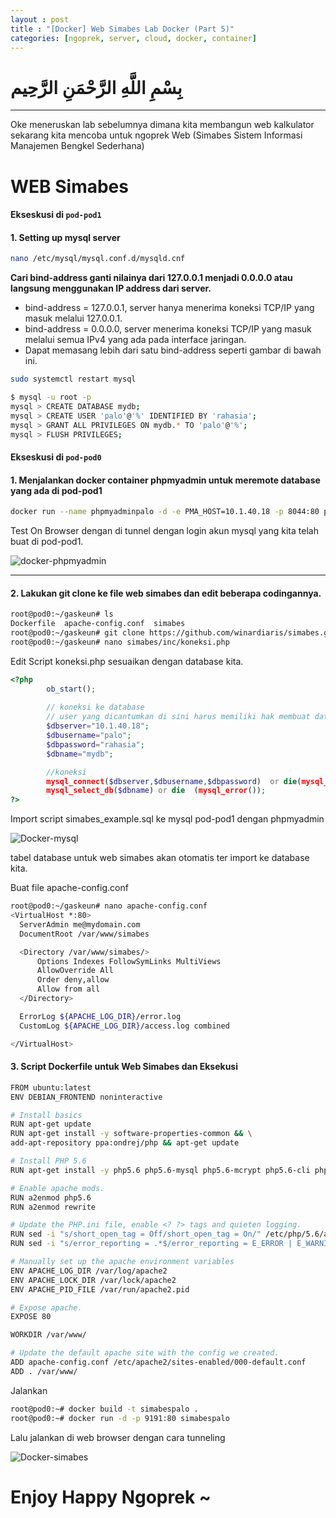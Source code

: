 ```yaml
---
layout : post
title : "[Docker] Web Simabes Lab Docker (Part 5)"
categories: [ngoprek, server, cloud, docker, container]
---
```


# بِسْمِ اللَّهِ الرَّحْمَنِ الرَّحِيم

---

Oke meneruskan lab sebelumnya dimana kita membangun web kalkulator sekarang kita mencoba untuk ngoprek Web (Simabes Sistem Informasi Manajemen Bengkel Sederhana)

# WEB Simabes

#### Ekseskusi di `pod-pod1`
#### 1. Setting up mysql server
```BASH
nano /etc/mysql/mysql.conf.d/mysqld.cnf
```
**Cari bind-address ganti nilainya dari 127.0.0.1 menjadi 0.0.0.0 atau langsung menggunakan IP address dari server.**
* bind-address = 127.0.0.1, server hanya menerima koneksi TCP/IP yang masuk melalui 127.0.0.1.
* bind-address = 0.0.0.0, server menerima koneksi TCP/IP yang masuk melalui semua IPv4 yang ada pada interface jaringan.
* Dapat memasang lebih dari satu bind-address seperti gambar di bawah ini.

```BASH 
sudo systemctl restart mysql
```

```BASH
$ mysql -u root -p
mysql > CREATE DATABASE mydb;
mysql > CREATE USER 'palo'@'%' IDENTIFIED BY 'rahasia';
mysql > GRANT ALL PRIVILEGES ON mydb.* TO 'palo'@'%';
mysql > FLUSH PRIVILEGES; 
```

#### Ekseskusi di `pod-pod0`
#### 1. Menjalankan docker container phpmyadmin untuk meremote database yang ada di pod-pod1

```BASH
docker run --name phpmyadminpalo -d -e PMA_HOST=10.1.40.18 -p 8044:80 phpmyadmin/phpmyadmin 
```
Test On Browser dengan di tunnel dengan login akun mysql yang kita telah buat di pod-pod1.

![docker-phpmyadmin](https://raw.githubusercontent.com/ammarun11/ammarun11.github.io/master/static/img/_posts/docker-phmyadmin.png)

---

#### 2. Lakukan git clone ke file web simabes dan edit beberapa codingannya.

```BASH 
root@pod0:~/gaskeun# ls
Dockerfile  apache-config.conf  simabes
root@pod0:~/gaskeun# git clone https://github.com/winardiaris/simabes.git
root@pod0:~/gaskeun# nano simabes/inc/koneksi.php 
```
Edit Script koneksi.php sesuaikan dengan database kita.
```php
<?php
        ob_start();
  
        // koneksi ke database
        // user yang dicantumkan di sini harus memiliki hak membuat database
        $dbserver="10.1.40.18";
        $dbusername="palo";
        $dbpassword="rahasia";
        $dbname="mydb";

        //koneksi
        mysql_connect($dbserver,$dbusername,$dbpassword)  or die(mysql_error());
        mysql_select_db($dbname) or die  (mysql_error());
?>
```
Import script simabes_example.sql
ke mysql pod-pod1 dengan phpmyadmin

![Docker-mysql](https://raw.githubusercontent.com/ammarun11/ammarun11.github.io/master/static/img/_posts/docker-mysql.png)

tabel database untuk web simabes akan otomatis ter import ke database kita.

Buat file apache-config.conf
```BASH
root@pod0:~/gaskeun# nano apache-config.conf 
<VirtualHost *:80>
  ServerAdmin me@mydomain.com
  DocumentRoot /var/www/simabes

  <Directory /var/www/simabes/>
      Options Indexes FollowSymLinks MultiViews
      AllowOverride All
      Order deny,allow
      Allow from all
  </Directory>

  ErrorLog ${APACHE_LOG_DIR}/error.log
  CustomLog ${APACHE_LOG_DIR}/access.log combined

</VirtualHost>
```


#### 3. Script Dockerfile untuk Web Simabes dan Eksekusi

```BASH
FROM ubuntu:latest
ENV DEBIAN_FRONTEND noninteractive

# Install basics
RUN apt-get update
RUN apt-get install -y software-properties-common && \
add-apt-repository ppa:ondrej/php && apt-get update

# Install PHP 5.6
RUN apt-get install -y php5.6 php5.6-mysql php5.6-mcrypt php5.6-cli php5.6-gd php5.6-curl

# Enable apache mods.
RUN a2enmod php5.6
RUN a2enmod rewrite

# Update the PHP.ini file, enable <? ?> tags and quieten logging.
RUN sed -i "s/short_open_tag = Off/short_open_tag = On/" /etc/php/5.6/apache2/php.ini
RUN sed -i "s/error_reporting = .*$/error_reporting = E_ERROR | E_WARNING | E_PARSE/" /etc/php/5.6/apache2/php.ini

# Manually set up the apache environment variables
ENV APACHE_LOG_DIR /var/log/apache2
ENV APACHE_LOCK_DIR /var/lock/apache2
ENV APACHE_PID_FILE /var/run/apache2.pid

# Expose apache.
EXPOSE 80

WORKDIR /var/www/

# Update the default apache site with the config we created.
ADD apache-config.conf /etc/apache2/sites-enabled/000-default.conf
ADD . /var/www/
```

Jalankan

```BASH
root@pod0:~# docker build -t simabespalo .
root@pod0:~# docker run -d -p 9191:80 simabespalo 
```
Lalu jalankan di web browser dengan cara tunneling 

![Docker-simabes](https://raw.githubusercontent.com/ammarun11/ammarun11.github.io/master/static/img/_posts/Docker-simabes.png)

# Enjoy Happy Ngoprek ~